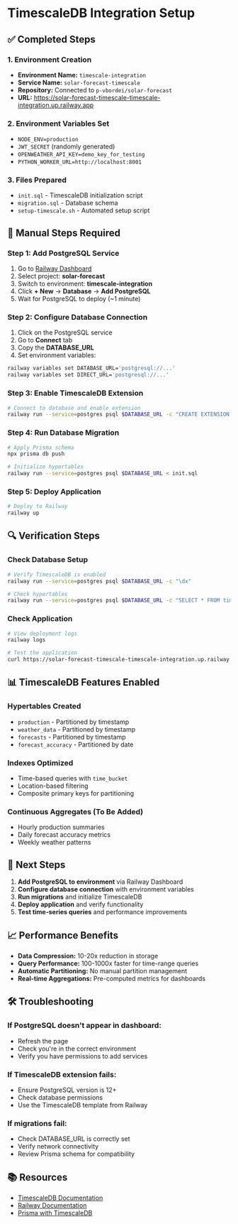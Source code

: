 # TimescaleDB Integration Setup

## ✅ Completed Steps

### 1. Environment Creation
- **Environment Name:** `timescale-integration`
- **Service Name:** `solar-forecast-timescale` 
- **Repository:** Connected to `p-vbordei/solar-forecast`
- **URL:** https://solar-forecast-timescale-timescale-integration.up.railway.app

### 2. Environment Variables Set
- `NODE_ENV=production`
- `JWT_SECRET` (randomly generated)
- `OPENWEATHER_API_KEY=demo_key_for_testing`
- `PYTHON_WORKER_URL=http://localhost:8001`

### 3. Files Prepared
- `init.sql` - TimescaleDB initialization script
- `migration.sql` - Database schema
- `setup-timescale.sh` - Automated setup script

## 📝 Manual Steps Required

### Step 1: Add PostgreSQL Service
1. Go to [Railway Dashboard](https://railway.app/dashboard)
2. Select project: **solar-forecast**
3. Switch to environment: **timescale-integration**
4. Click **+ New** → **Database** → **Add PostgreSQL**
5. Wait for PostgreSQL to deploy (~1 minute)

### Step 2: Configure Database Connection
1. Click on the PostgreSQL service
2. Go to **Connect** tab
3. Copy the **DATABASE_URL**
4. Set environment variables:
```bash
railway variables set DATABASE_URL='postgresql://...'
railway variables set DIRECT_URL='postgresql://...'
```

### Step 3: Enable TimescaleDB Extension
```bash
# Connect to database and enable extension
railway run --service=postgres psql $DATABASE_URL -c "CREATE EXTENSION IF NOT EXISTS timescaledb;"
```

### Step 4: Run Database Migration
```bash
# Apply Prisma schema
npx prisma db push

# Initialize hypertables
railway run --service=postgres psql $DATABASE_URL < init.sql
```

### Step 5: Deploy Application
```bash
# Deploy to Railway
railway up
```

## 🔍 Verification Steps

### Check Database Setup
```bash
# Verify TimescaleDB is enabled
railway run --service=postgres psql $DATABASE_URL -c "\dx"

# Check hypertables
railway run --service=postgres psql $DATABASE_URL -c "SELECT * FROM timescaledb_information.hypertables;"
```

### Check Application
```bash
# View deployment logs
railway logs

# Test the application
curl https://solar-forecast-timescale-timescale-integration.up.railway.app/health
```

## 📊 TimescaleDB Features Enabled

### Hypertables Created
- `production` - Partitioned by timestamp
- `weather_data` - Partitioned by timestamp  
- `forecasts` - Partitioned by timestamp
- `forecast_accuracy` - Partitioned by date

### Indexes Optimized
- Time-based queries with `time_bucket`
- Location-based filtering
- Composite primary keys for partitioning

### Continuous Aggregates (To Be Added)
- Hourly production summaries
- Daily forecast accuracy metrics
- Weekly weather patterns

## 🚀 Next Steps

1. **Add PostgreSQL to environment** via Railway Dashboard
2. **Configure database connection** with environment variables
3. **Run migrations** and initialize TimescaleDB
4. **Deploy application** and verify functionality
5. **Test time-series queries** and performance improvements

## 📈 Performance Benefits

- **Data Compression:** 10-20x reduction in storage
- **Query Performance:** 100-1000x faster for time-range queries
- **Automatic Partitioning:** No manual partition management
- **Real-time Aggregations:** Pre-computed metrics for dashboards

## 🛠 Troubleshooting

### If PostgreSQL doesn't appear in dashboard:
- Refresh the page
- Check you're in the correct environment
- Verify you have permissions to add services

### If TimescaleDB extension fails:
- Ensure PostgreSQL version is 12+
- Check database permissions
- Use the TimescaleDB template from Railway

### If migrations fail:
- Check DATABASE_URL is correctly set
- Verify network connectivity
- Review Prisma schema for compatibility

## 📚 Resources
- [TimescaleDB Documentation](https://docs.timescale.com/)
- [Railway Documentation](https://docs.railway.app/)
- [Prisma with TimescaleDB](https://www.prisma.io/docs/guides/database/using-prisma-with-timescaledb)
